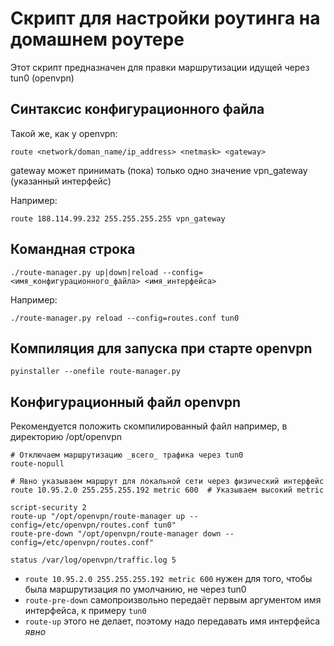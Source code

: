 # Скрипт для настройки роутинга на домашнем роутере

Этот скрипт предназначен для правки маршрутизации идущей через tun0 (openvpn)

## Синтаксис конфигурационного файла
Такой же, как у openvpn:

```
route <network/doman_name/ip_address> <netmask> <gateway>
```

gateway может принимать (пока) только одно значение vpn_gateway (указанный интерфейс)

Например:

```
route 188.114.99.232 255.255.255.255 vpn_gateway
```


## Командная строка

```
./route-manager.py up|down|reload --config=<имя_конфигурационного_файла> <имя_интерфейса>
```

Например:

```
./route-manager.py reload --config=routes.conf tun0
```

## Компиляция для запуска при старте openvpn

```
pyinstaller --onefile route-manager.py
```

## Конфигурационный файл openvpn

Рекомендуется положить скомпилированный файл например, в директорию /opt/openvpn

```
# Отключаем маршрутизацию _всего_ трафика через tun0
route-nopull

# Явно указываем маршрут для локальной сети через физический интерфейс
route 10.95.2.0 255.255.255.192 metric 600  # Указываем высокий metric

script-security 2
route-up "/opt/openvpn/route-manager up --config=/etc/openvpn/routes.conf tun0"
route-pre-down "/opt/openvpn/route-manager down --config=/etc/openvpn/routes.conf"

status /var/log/openvpn/traffic.log 5
```

- ```route 10.95.2.0 255.255.255.192 metric 600``` нужен для того, чтобы была маршрутизация по умолчанию, не через tun0
- ```route-pre-down``` самопроизвольно передаёт первым аргументом имя интерфейса, к примеру ```tun0```
- ```route-up``` этого не делает, поэтому надо передавать имя интерфейса _явно_